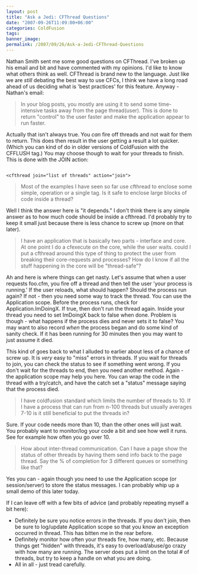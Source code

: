 ```yaml
---
layout: post
title: "Ask a Jedi: CFThread Questions"
date: "2007-09-26T11:09:00+06:00"
categories: ColdFusion 
tags: 
banner_image: 
permalink: /2007/09/26/Ask-a-Jedi-CFThread-Questions
---
```


Nathan Smith sent me some good questions on CFThread. I've broken up his email and bit and have commented with my opinions. I'd like to know what others think as well. CFThread is brand new to the language. Just like we are <i>still</i> debating the best way to use CFCs, I think we have a long road ahead of us deciding what is 'best practices' for this feature. Anyway - Nathan's email:

<blockquote>
In your blog posts, you mostly are using it to send some time-intensive tasks away from the page thread(user).  This is
done to return "control" to the user faster and make the application appear to run faster. 
</blockquote>

Actually that isn't always true. You <i>can</i> fire off threads and not wait for them to return. This does then result in the user getting a result a lot quicker. (Which you can kind of do in older versions of ColdFusion with the CFFLUSH tag.) You may choose though to wait for your threads to finish. This is done with the JOIN action:

<code>
&lt;cfthread join="list of threads" action="join"&gt;
</code>


<blockquote>
Most of the examples I have seen so far use cfthread to enclose some simple, operation or a single tag.  Is it safe to enclose large blocks of code inside a thread?
</blockquote>

Well I think the answer here is "it depends." I don't think there is any simple answer as to how much code should be inside a cfthread. I'd probably try to keep it small just because there is less chance to screw up (more on that later). 

<blockquote>
I have an application that is basically two parts -
interface and core.  At one point I do a cfexecute on the core, while the user waits.  could I put a cfthread around this type of thing to protect the user from breaking their core-requests and processes?  How do I know if all the stuff
happening in the core will be "thread-safe"?
</blockquote>

Ah and here is where things can get nasty. Let's assume that when a user requests foo.cfm, you fire off a thread and then tell the user 'your process is running.' If the user reloads, what should happen? Should the process run again? If not - then you need some way to track the thread. You can use the Application scope. Before the process runs, check for Application.ImDoingX. If true, then don't run the thread again. Inside your thread you need to set ImDoingX back to false when done. Problem is though - what happens if the process dies and never sets it to false? You may want to also record <i>when</i> the process began and do some kind of sanity check. If it has been running for 30 minutes then you may want to just assume it died. 

This kind of goes back to what I alluded to earlier about less of a chance of screw up. It is <i>very</i> easy to "miss" errors in threads. If you wait for threads to join, you can check the status to see if something went wrong. If you don't wait for the threads to end, then you need another method. Again - the application scope may help you here. You can wrap the code in the thread with a try/catch, and have the catch set a "status" message saying that the process died. 

<blockquote>
I have coldfusion standard which
limits the number of threads to 10.  If I have a process that can run from n-100 threads but usually averages 7-10 is it still beneficial to put the threads in?
</blockquote>

Sure. If your code needs more than 10, than the other ones will just wait. You probably want to monitor/log your code a bit and see how well it runs. See for example how often you go over 10.

<blockquote>
How about inter-thread communication.  Can I have a page show the status of other threads by having them send info back to the page thread.  Say the % of completion for 3 different queues or something like that?
</blockquote>

Yes you can - again though you need to use the Application scope (or session/server) to store the status messages. I can probably whip up a small demo of this later today.

If I can leave off with a few bits of advice (and probably repeating myself a bit here):


<ul>
<li>Definitely be sure you notice errors in the threads. If you don't join, then be sure to log/update Application scope so that you know an exception occurred in thread. This has bitten me in the rear before.
<li>Definitely monitor how often your threads fire, how many, etc. Because things get "hidden" with threads, it's easy to overload/abuse/go crazy with how many are running. The server does put a limit on the total # of threads, but try to keep a handle on what you are doing. 
<li>All in all - just tread carefully.
</ul>